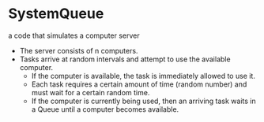 # SystemQueue
a code that simulates a computer server

- The server consists of n computers.
- Tasks arrive at random intervals and attempt to use the available computer.
  - If the computer is available, the task is immediately allowed to use it.
  - Each task requires a certain amount of time (random number) and must wait for a
  certain random time.
  - If the computer is currently being used, then an arriving task waits in a Queue until a computer becomes available.
